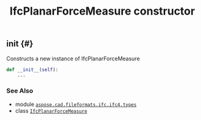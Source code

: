 ﻿---
title: IfcPlanarForceMeasure constructor
second_title: Aspose.CAD for Python via .NET API References
description: 
type: docs
weight: 10
url: /python-net/aspose.cad.fileformats.ifc.ifc4.types/ifcplanarforcemeasure/__init__/
is_root: false
---

## __init__ {#}

Constructs a new instance of IfcPlanarForceMeasure



```python
def __init__(self):
    ...
```





### See Also
* module [`aspose.cad.fileformats.ifc.ifc4.types`](../../)
* class [`IfcPlanarForceMeasure`](/cad/python-net/aspose.cad.fileformats.ifc.ifc4.types/ifcplanarforcemeasure)
